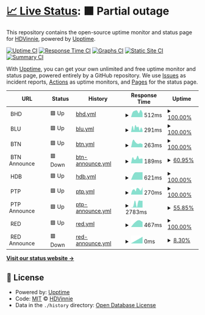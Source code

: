 # [📈 Live Status](https://HDVinnie.github.io/TrackerHub): <!--live status--> **🟧 Partial outage**

This repository contains the open-source uptime monitor and status page for [HDVinnie](https://HDVinnie.github.io/TrackerHub), powered by [Upptime](https://github.com/upptime/upptime).

[![Uptime CI](https://github.com/HDVinnie/TrackerHub/workflows/Uptime%20CI/badge.svg)](https://github.com/HDVinnie/TrackerHub/actions?query=workflow%3A%22Uptime+CI%22)
[![Response Time CI](https://github.com/HDVinnie/TrackerHub/workflows/Response%20Time%20CI/badge.svg)](https://github.com/HDVinnie/TrackerHub/actions?query=workflow%3A%22Response+Time+CI%22)
[![Graphs CI](https://github.com/HDVinnie/TrackerHub/workflows/Graphs%20CI/badge.svg)](https://github.com/HDVinnie/TrackerHub/actions?query=workflow%3A%22Graphs+CI%22)
[![Static Site CI](https://github.com/HDVinnie/TrackerHub/workflows/Static%20Site%20CI/badge.svg)](https://github.com/HDVinnie/TrackerHub/actions?query=workflow%3A%22Static+Site+CI%22)
[![Summary CI](https://github.com/HDVinnie/TrackerHub/workflows/Summary%20CI/badge.svg)](https://github.com/HDVinnie/TrackerHub/actions?query=workflow%3A%22Summary+CI%22)

With [Upptime](https://upptime.js.org), you can get your own unlimited and free uptime monitor and status page, powered entirely by a GitHub repository. We use [Issues](https://github.com/HDVinnie/TrackerHub/issues) as incident reports, [Actions](https://github.com/HDVinnie/TrackerHub/actions) as uptime monitors, and [Pages](https://HDVinnie.github.io/TrackerHub) for the status page.

<!--start: status pages-->
<!-- This summary is generated by Upptime (https://github.com/upptime/upptime) -->
<!-- Do not edit this manually, your changes will be overwritten -->
<!-- prettier-ignore -->
| URL | Status | History | Response Time | Uptime |
| --- | ------ | ------- | ------------- | ------ |
| <img alt="" src="$BHD_ICON" height="13"> BHD | 🟩 Up | [bhd.yml](https://github.com/HDVinnie/TrackerHub/commits/HEAD/history/bhd.yml) | <details><summary><img alt="Response time graph" src="./graphs/bhd/response-time-week.png" height="20"> 512ms</summary><br><a href="https://HDVinnie.github.io/TrackerHub/history/bhd"><img alt="Response time 512" src="https://img.shields.io/endpoint?url=https%3A%2F%2Fraw.githubusercontent.com%2FHDVinnie%2FTrackerHub%2FHEAD%2Fapi%2Fbhd%2Fresponse-time.json"></a><br><a href="https://HDVinnie.github.io/TrackerHub/history/bhd"><img alt="24-hour response time 512" src="https://img.shields.io/endpoint?url=https%3A%2F%2Fraw.githubusercontent.com%2FHDVinnie%2FTrackerHub%2FHEAD%2Fapi%2Fbhd%2Fresponse-time-day.json"></a><br><a href="https://HDVinnie.github.io/TrackerHub/history/bhd"><img alt="7-day response time 512" src="https://img.shields.io/endpoint?url=https%3A%2F%2Fraw.githubusercontent.com%2FHDVinnie%2FTrackerHub%2FHEAD%2Fapi%2Fbhd%2Fresponse-time-week.json"></a><br><a href="https://HDVinnie.github.io/TrackerHub/history/bhd"><img alt="30-day response time 512" src="https://img.shields.io/endpoint?url=https%3A%2F%2Fraw.githubusercontent.com%2FHDVinnie%2FTrackerHub%2FHEAD%2Fapi%2Fbhd%2Fresponse-time-month.json"></a><br><a href="https://HDVinnie.github.io/TrackerHub/history/bhd"><img alt="1-year response time 512" src="https://img.shields.io/endpoint?url=https%3A%2F%2Fraw.githubusercontent.com%2FHDVinnie%2FTrackerHub%2FHEAD%2Fapi%2Fbhd%2Fresponse-time-year.json"></a></details> | <details><summary><a href="https://HDVinnie.github.io/TrackerHub/history/bhd">100.00%</a></summary><a href="https://HDVinnie.github.io/TrackerHub/history/bhd"><img alt="All-time uptime 100.00%" src="https://img.shields.io/endpoint?url=https%3A%2F%2Fraw.githubusercontent.com%2FHDVinnie%2FTrackerHub%2FHEAD%2Fapi%2Fbhd%2Fuptime.json"></a><br><a href="https://HDVinnie.github.io/TrackerHub/history/bhd"><img alt="24-hour uptime 100.00%" src="https://img.shields.io/endpoint?url=https%3A%2F%2Fraw.githubusercontent.com%2FHDVinnie%2FTrackerHub%2FHEAD%2Fapi%2Fbhd%2Fuptime-day.json"></a><br><a href="https://HDVinnie.github.io/TrackerHub/history/bhd"><img alt="7-day uptime 100.00%" src="https://img.shields.io/endpoint?url=https%3A%2F%2Fraw.githubusercontent.com%2FHDVinnie%2FTrackerHub%2FHEAD%2Fapi%2Fbhd%2Fuptime-week.json"></a><br><a href="https://HDVinnie.github.io/TrackerHub/history/bhd"><img alt="30-day uptime 100.00%" src="https://img.shields.io/endpoint?url=https%3A%2F%2Fraw.githubusercontent.com%2FHDVinnie%2FTrackerHub%2FHEAD%2Fapi%2Fbhd%2Fuptime-month.json"></a><br><a href="https://HDVinnie.github.io/TrackerHub/history/bhd"><img alt="1-year uptime 100.00%" src="https://img.shields.io/endpoint?url=https%3A%2F%2Fraw.githubusercontent.com%2FHDVinnie%2FTrackerHub%2FHEAD%2Fapi%2Fbhd%2Fuptime-year.json"></a></details>
| <img alt="" src="$BLU_ICON" height="13"> BLU | 🟩 Up | [blu.yml](https://github.com/HDVinnie/TrackerHub/commits/HEAD/history/blu.yml) | <details><summary><img alt="Response time graph" src="./graphs/blu/response-time-week.png" height="20"> 291ms</summary><br><a href="https://HDVinnie.github.io/TrackerHub/history/blu"><img alt="Response time 291" src="https://img.shields.io/endpoint?url=https%3A%2F%2Fraw.githubusercontent.com%2FHDVinnie%2FTrackerHub%2FHEAD%2Fapi%2Fblu%2Fresponse-time.json"></a><br><a href="https://HDVinnie.github.io/TrackerHub/history/blu"><img alt="24-hour response time 291" src="https://img.shields.io/endpoint?url=https%3A%2F%2Fraw.githubusercontent.com%2FHDVinnie%2FTrackerHub%2FHEAD%2Fapi%2Fblu%2Fresponse-time-day.json"></a><br><a href="https://HDVinnie.github.io/TrackerHub/history/blu"><img alt="7-day response time 291" src="https://img.shields.io/endpoint?url=https%3A%2F%2Fraw.githubusercontent.com%2FHDVinnie%2FTrackerHub%2FHEAD%2Fapi%2Fblu%2Fresponse-time-week.json"></a><br><a href="https://HDVinnie.github.io/TrackerHub/history/blu"><img alt="30-day response time 291" src="https://img.shields.io/endpoint?url=https%3A%2F%2Fraw.githubusercontent.com%2FHDVinnie%2FTrackerHub%2FHEAD%2Fapi%2Fblu%2Fresponse-time-month.json"></a><br><a href="https://HDVinnie.github.io/TrackerHub/history/blu"><img alt="1-year response time 291" src="https://img.shields.io/endpoint?url=https%3A%2F%2Fraw.githubusercontent.com%2FHDVinnie%2FTrackerHub%2FHEAD%2Fapi%2Fblu%2Fresponse-time-year.json"></a></details> | <details><summary><a href="https://HDVinnie.github.io/TrackerHub/history/blu">100.00%</a></summary><a href="https://HDVinnie.github.io/TrackerHub/history/blu"><img alt="All-time uptime 100.00%" src="https://img.shields.io/endpoint?url=https%3A%2F%2Fraw.githubusercontent.com%2FHDVinnie%2FTrackerHub%2FHEAD%2Fapi%2Fblu%2Fuptime.json"></a><br><a href="https://HDVinnie.github.io/TrackerHub/history/blu"><img alt="24-hour uptime 100.00%" src="https://img.shields.io/endpoint?url=https%3A%2F%2Fraw.githubusercontent.com%2FHDVinnie%2FTrackerHub%2FHEAD%2Fapi%2Fblu%2Fuptime-day.json"></a><br><a href="https://HDVinnie.github.io/TrackerHub/history/blu"><img alt="7-day uptime 100.00%" src="https://img.shields.io/endpoint?url=https%3A%2F%2Fraw.githubusercontent.com%2FHDVinnie%2FTrackerHub%2FHEAD%2Fapi%2Fblu%2Fuptime-week.json"></a><br><a href="https://HDVinnie.github.io/TrackerHub/history/blu"><img alt="30-day uptime 100.00%" src="https://img.shields.io/endpoint?url=https%3A%2F%2Fraw.githubusercontent.com%2FHDVinnie%2FTrackerHub%2FHEAD%2Fapi%2Fblu%2Fuptime-month.json"></a><br><a href="https://HDVinnie.github.io/TrackerHub/history/blu"><img alt="1-year uptime 100.00%" src="https://img.shields.io/endpoint?url=https%3A%2F%2Fraw.githubusercontent.com%2FHDVinnie%2FTrackerHub%2FHEAD%2Fapi%2Fblu%2Fuptime-year.json"></a></details>
| <img alt="" src="$BTN_ICON" height="13"> BTN | 🟩 Up | [btn.yml](https://github.com/HDVinnie/TrackerHub/commits/HEAD/history/btn.yml) | <details><summary><img alt="Response time graph" src="./graphs/btn/response-time-week.png" height="20"> 263ms</summary><br><a href="https://HDVinnie.github.io/TrackerHub/history/btn"><img alt="Response time 263" src="https://img.shields.io/endpoint?url=https%3A%2F%2Fraw.githubusercontent.com%2FHDVinnie%2FTrackerHub%2FHEAD%2Fapi%2Fbtn%2Fresponse-time.json"></a><br><a href="https://HDVinnie.github.io/TrackerHub/history/btn"><img alt="24-hour response time 263" src="https://img.shields.io/endpoint?url=https%3A%2F%2Fraw.githubusercontent.com%2FHDVinnie%2FTrackerHub%2FHEAD%2Fapi%2Fbtn%2Fresponse-time-day.json"></a><br><a href="https://HDVinnie.github.io/TrackerHub/history/btn"><img alt="7-day response time 263" src="https://img.shields.io/endpoint?url=https%3A%2F%2Fraw.githubusercontent.com%2FHDVinnie%2FTrackerHub%2FHEAD%2Fapi%2Fbtn%2Fresponse-time-week.json"></a><br><a href="https://HDVinnie.github.io/TrackerHub/history/btn"><img alt="30-day response time 263" src="https://img.shields.io/endpoint?url=https%3A%2F%2Fraw.githubusercontent.com%2FHDVinnie%2FTrackerHub%2FHEAD%2Fapi%2Fbtn%2Fresponse-time-month.json"></a><br><a href="https://HDVinnie.github.io/TrackerHub/history/btn"><img alt="1-year response time 263" src="https://img.shields.io/endpoint?url=https%3A%2F%2Fraw.githubusercontent.com%2FHDVinnie%2FTrackerHub%2FHEAD%2Fapi%2Fbtn%2Fresponse-time-year.json"></a></details> | <details><summary><a href="https://HDVinnie.github.io/TrackerHub/history/btn">100.00%</a></summary><a href="https://HDVinnie.github.io/TrackerHub/history/btn"><img alt="All-time uptime 100.00%" src="https://img.shields.io/endpoint?url=https%3A%2F%2Fraw.githubusercontent.com%2FHDVinnie%2FTrackerHub%2FHEAD%2Fapi%2Fbtn%2Fuptime.json"></a><br><a href="https://HDVinnie.github.io/TrackerHub/history/btn"><img alt="24-hour uptime 100.00%" src="https://img.shields.io/endpoint?url=https%3A%2F%2Fraw.githubusercontent.com%2FHDVinnie%2FTrackerHub%2FHEAD%2Fapi%2Fbtn%2Fuptime-day.json"></a><br><a href="https://HDVinnie.github.io/TrackerHub/history/btn"><img alt="7-day uptime 100.00%" src="https://img.shields.io/endpoint?url=https%3A%2F%2Fraw.githubusercontent.com%2FHDVinnie%2FTrackerHub%2FHEAD%2Fapi%2Fbtn%2Fuptime-week.json"></a><br><a href="https://HDVinnie.github.io/TrackerHub/history/btn"><img alt="30-day uptime 100.00%" src="https://img.shields.io/endpoint?url=https%3A%2F%2Fraw.githubusercontent.com%2FHDVinnie%2FTrackerHub%2FHEAD%2Fapi%2Fbtn%2Fuptime-month.json"></a><br><a href="https://HDVinnie.github.io/TrackerHub/history/btn"><img alt="1-year uptime 100.00%" src="https://img.shields.io/endpoint?url=https%3A%2F%2Fraw.githubusercontent.com%2FHDVinnie%2FTrackerHub%2FHEAD%2Fapi%2Fbtn%2Fuptime-year.json"></a></details>
| <img alt="" src="https://favicons.githubusercontent.com/null" height="13"> BTN Announce | 🟥 Down | [btn-announce.yml](https://github.com/HDVinnie/TrackerHub/commits/HEAD/history/btn-announce.yml) | <details><summary><img alt="Response time graph" src="./graphs/btn-announce/response-time-week.png" height="20"> 189ms</summary><br><a href="https://HDVinnie.github.io/TrackerHub/history/btn-announce"><img alt="Response time 189" src="https://img.shields.io/endpoint?url=https%3A%2F%2Fraw.githubusercontent.com%2FHDVinnie%2FTrackerHub%2FHEAD%2Fapi%2Fbtn-announce%2Fresponse-time.json"></a><br><a href="https://HDVinnie.github.io/TrackerHub/history/btn-announce"><img alt="24-hour response time 189" src="https://img.shields.io/endpoint?url=https%3A%2F%2Fraw.githubusercontent.com%2FHDVinnie%2FTrackerHub%2FHEAD%2Fapi%2Fbtn-announce%2Fresponse-time-day.json"></a><br><a href="https://HDVinnie.github.io/TrackerHub/history/btn-announce"><img alt="7-day response time 189" src="https://img.shields.io/endpoint?url=https%3A%2F%2Fraw.githubusercontent.com%2FHDVinnie%2FTrackerHub%2FHEAD%2Fapi%2Fbtn-announce%2Fresponse-time-week.json"></a><br><a href="https://HDVinnie.github.io/TrackerHub/history/btn-announce"><img alt="30-day response time 189" src="https://img.shields.io/endpoint?url=https%3A%2F%2Fraw.githubusercontent.com%2FHDVinnie%2FTrackerHub%2FHEAD%2Fapi%2Fbtn-announce%2Fresponse-time-month.json"></a><br><a href="https://HDVinnie.github.io/TrackerHub/history/btn-announce"><img alt="1-year response time 189" src="https://img.shields.io/endpoint?url=https%3A%2F%2Fraw.githubusercontent.com%2FHDVinnie%2FTrackerHub%2FHEAD%2Fapi%2Fbtn-announce%2Fresponse-time-year.json"></a></details> | <details><summary><a href="https://HDVinnie.github.io/TrackerHub/history/btn-announce">60.95%</a></summary><a href="https://HDVinnie.github.io/TrackerHub/history/btn-announce"><img alt="All-time uptime 60.95%" src="https://img.shields.io/endpoint?url=https%3A%2F%2Fraw.githubusercontent.com%2FHDVinnie%2FTrackerHub%2FHEAD%2Fapi%2Fbtn-announce%2Fuptime.json"></a><br><a href="https://HDVinnie.github.io/TrackerHub/history/btn-announce"><img alt="24-hour uptime 60.95%" src="https://img.shields.io/endpoint?url=https%3A%2F%2Fraw.githubusercontent.com%2FHDVinnie%2FTrackerHub%2FHEAD%2Fapi%2Fbtn-announce%2Fuptime-day.json"></a><br><a href="https://HDVinnie.github.io/TrackerHub/history/btn-announce"><img alt="7-day uptime 60.95%" src="https://img.shields.io/endpoint?url=https%3A%2F%2Fraw.githubusercontent.com%2FHDVinnie%2FTrackerHub%2FHEAD%2Fapi%2Fbtn-announce%2Fuptime-week.json"></a><br><a href="https://HDVinnie.github.io/TrackerHub/history/btn-announce"><img alt="30-day uptime 60.95%" src="https://img.shields.io/endpoint?url=https%3A%2F%2Fraw.githubusercontent.com%2FHDVinnie%2FTrackerHub%2FHEAD%2Fapi%2Fbtn-announce%2Fuptime-month.json"></a><br><a href="https://HDVinnie.github.io/TrackerHub/history/btn-announce"><img alt="1-year uptime 60.95%" src="https://img.shields.io/endpoint?url=https%3A%2F%2Fraw.githubusercontent.com%2FHDVinnie%2FTrackerHub%2FHEAD%2Fapi%2Fbtn-announce%2Fuptime-year.json"></a></details>
| <img alt="" src="$HDB_ICON" height="13"> HDB | 🟩 Up | [hdb.yml](https://github.com/HDVinnie/TrackerHub/commits/HEAD/history/hdb.yml) | <details><summary><img alt="Response time graph" src="./graphs/hdb/response-time-week.png" height="20"> 621ms</summary><br><a href="https://HDVinnie.github.io/TrackerHub/history/hdb"><img alt="Response time 621" src="https://img.shields.io/endpoint?url=https%3A%2F%2Fraw.githubusercontent.com%2FHDVinnie%2FTrackerHub%2FHEAD%2Fapi%2Fhdb%2Fresponse-time.json"></a><br><a href="https://HDVinnie.github.io/TrackerHub/history/hdb"><img alt="24-hour response time 621" src="https://img.shields.io/endpoint?url=https%3A%2F%2Fraw.githubusercontent.com%2FHDVinnie%2FTrackerHub%2FHEAD%2Fapi%2Fhdb%2Fresponse-time-day.json"></a><br><a href="https://HDVinnie.github.io/TrackerHub/history/hdb"><img alt="7-day response time 621" src="https://img.shields.io/endpoint?url=https%3A%2F%2Fraw.githubusercontent.com%2FHDVinnie%2FTrackerHub%2FHEAD%2Fapi%2Fhdb%2Fresponse-time-week.json"></a><br><a href="https://HDVinnie.github.io/TrackerHub/history/hdb"><img alt="30-day response time 621" src="https://img.shields.io/endpoint?url=https%3A%2F%2Fraw.githubusercontent.com%2FHDVinnie%2FTrackerHub%2FHEAD%2Fapi%2Fhdb%2Fresponse-time-month.json"></a><br><a href="https://HDVinnie.github.io/TrackerHub/history/hdb"><img alt="1-year response time 621" src="https://img.shields.io/endpoint?url=https%3A%2F%2Fraw.githubusercontent.com%2FHDVinnie%2FTrackerHub%2FHEAD%2Fapi%2Fhdb%2Fresponse-time-year.json"></a></details> | <details><summary><a href="https://HDVinnie.github.io/TrackerHub/history/hdb">100.00%</a></summary><a href="https://HDVinnie.github.io/TrackerHub/history/hdb"><img alt="All-time uptime 100.00%" src="https://img.shields.io/endpoint?url=https%3A%2F%2Fraw.githubusercontent.com%2FHDVinnie%2FTrackerHub%2FHEAD%2Fapi%2Fhdb%2Fuptime.json"></a><br><a href="https://HDVinnie.github.io/TrackerHub/history/hdb"><img alt="24-hour uptime 100.00%" src="https://img.shields.io/endpoint?url=https%3A%2F%2Fraw.githubusercontent.com%2FHDVinnie%2FTrackerHub%2FHEAD%2Fapi%2Fhdb%2Fuptime-day.json"></a><br><a href="https://HDVinnie.github.io/TrackerHub/history/hdb"><img alt="7-day uptime 100.00%" src="https://img.shields.io/endpoint?url=https%3A%2F%2Fraw.githubusercontent.com%2FHDVinnie%2FTrackerHub%2FHEAD%2Fapi%2Fhdb%2Fuptime-week.json"></a><br><a href="https://HDVinnie.github.io/TrackerHub/history/hdb"><img alt="30-day uptime 100.00%" src="https://img.shields.io/endpoint?url=https%3A%2F%2Fraw.githubusercontent.com%2FHDVinnie%2FTrackerHub%2FHEAD%2Fapi%2Fhdb%2Fuptime-month.json"></a><br><a href="https://HDVinnie.github.io/TrackerHub/history/hdb"><img alt="1-year uptime 100.00%" src="https://img.shields.io/endpoint?url=https%3A%2F%2Fraw.githubusercontent.com%2FHDVinnie%2FTrackerHub%2FHEAD%2Fapi%2Fhdb%2Fuptime-year.json"></a></details>
| <img alt="" src="$PTP_ICON" height="13"> PTP | 🟩 Up | [ptp.yml](https://github.com/HDVinnie/TrackerHub/commits/HEAD/history/ptp.yml) | <details><summary><img alt="Response time graph" src="./graphs/ptp/response-time-week.png" height="20"> 270ms</summary><br><a href="https://HDVinnie.github.io/TrackerHub/history/ptp"><img alt="Response time 270" src="https://img.shields.io/endpoint?url=https%3A%2F%2Fraw.githubusercontent.com%2FHDVinnie%2FTrackerHub%2FHEAD%2Fapi%2Fptp%2Fresponse-time.json"></a><br><a href="https://HDVinnie.github.io/TrackerHub/history/ptp"><img alt="24-hour response time 270" src="https://img.shields.io/endpoint?url=https%3A%2F%2Fraw.githubusercontent.com%2FHDVinnie%2FTrackerHub%2FHEAD%2Fapi%2Fptp%2Fresponse-time-day.json"></a><br><a href="https://HDVinnie.github.io/TrackerHub/history/ptp"><img alt="7-day response time 270" src="https://img.shields.io/endpoint?url=https%3A%2F%2Fraw.githubusercontent.com%2FHDVinnie%2FTrackerHub%2FHEAD%2Fapi%2Fptp%2Fresponse-time-week.json"></a><br><a href="https://HDVinnie.github.io/TrackerHub/history/ptp"><img alt="30-day response time 270" src="https://img.shields.io/endpoint?url=https%3A%2F%2Fraw.githubusercontent.com%2FHDVinnie%2FTrackerHub%2FHEAD%2Fapi%2Fptp%2Fresponse-time-month.json"></a><br><a href="https://HDVinnie.github.io/TrackerHub/history/ptp"><img alt="1-year response time 270" src="https://img.shields.io/endpoint?url=https%3A%2F%2Fraw.githubusercontent.com%2FHDVinnie%2FTrackerHub%2FHEAD%2Fapi%2Fptp%2Fresponse-time-year.json"></a></details> | <details><summary><a href="https://HDVinnie.github.io/TrackerHub/history/ptp">100.00%</a></summary><a href="https://HDVinnie.github.io/TrackerHub/history/ptp"><img alt="All-time uptime 100.00%" src="https://img.shields.io/endpoint?url=https%3A%2F%2Fraw.githubusercontent.com%2FHDVinnie%2FTrackerHub%2FHEAD%2Fapi%2Fptp%2Fuptime.json"></a><br><a href="https://HDVinnie.github.io/TrackerHub/history/ptp"><img alt="24-hour uptime 100.00%" src="https://img.shields.io/endpoint?url=https%3A%2F%2Fraw.githubusercontent.com%2FHDVinnie%2FTrackerHub%2FHEAD%2Fapi%2Fptp%2Fuptime-day.json"></a><br><a href="https://HDVinnie.github.io/TrackerHub/history/ptp"><img alt="7-day uptime 100.00%" src="https://img.shields.io/endpoint?url=https%3A%2F%2Fraw.githubusercontent.com%2FHDVinnie%2FTrackerHub%2FHEAD%2Fapi%2Fptp%2Fuptime-week.json"></a><br><a href="https://HDVinnie.github.io/TrackerHub/history/ptp"><img alt="30-day uptime 100.00%" src="https://img.shields.io/endpoint?url=https%3A%2F%2Fraw.githubusercontent.com%2FHDVinnie%2FTrackerHub%2FHEAD%2Fapi%2Fptp%2Fuptime-month.json"></a><br><a href="https://HDVinnie.github.io/TrackerHub/history/ptp"><img alt="1-year uptime 100.00%" src="https://img.shields.io/endpoint?url=https%3A%2F%2Fraw.githubusercontent.com%2FHDVinnie%2FTrackerHub%2FHEAD%2Fapi%2Fptp%2Fuptime-year.json"></a></details>
| <img alt="" src="https://favicons.githubusercontent.com/null" height="13"> PTP Announce | 🟩 Up | [ptp-announce.yml](https://github.com/HDVinnie/TrackerHub/commits/HEAD/history/ptp-announce.yml) | <details><summary><img alt="Response time graph" src="./graphs/ptp-announce/response-time-week.png" height="20"> 2783ms</summary><br><a href="https://HDVinnie.github.io/TrackerHub/history/ptp-announce"><img alt="Response time 2783" src="https://img.shields.io/endpoint?url=https%3A%2F%2Fraw.githubusercontent.com%2FHDVinnie%2FTrackerHub%2FHEAD%2Fapi%2Fptp-announce%2Fresponse-time.json"></a><br><a href="https://HDVinnie.github.io/TrackerHub/history/ptp-announce"><img alt="24-hour response time 2783" src="https://img.shields.io/endpoint?url=https%3A%2F%2Fraw.githubusercontent.com%2FHDVinnie%2FTrackerHub%2FHEAD%2Fapi%2Fptp-announce%2Fresponse-time-day.json"></a><br><a href="https://HDVinnie.github.io/TrackerHub/history/ptp-announce"><img alt="7-day response time 2783" src="https://img.shields.io/endpoint?url=https%3A%2F%2Fraw.githubusercontent.com%2FHDVinnie%2FTrackerHub%2FHEAD%2Fapi%2Fptp-announce%2Fresponse-time-week.json"></a><br><a href="https://HDVinnie.github.io/TrackerHub/history/ptp-announce"><img alt="30-day response time 2783" src="https://img.shields.io/endpoint?url=https%3A%2F%2Fraw.githubusercontent.com%2FHDVinnie%2FTrackerHub%2FHEAD%2Fapi%2Fptp-announce%2Fresponse-time-month.json"></a><br><a href="https://HDVinnie.github.io/TrackerHub/history/ptp-announce"><img alt="1-year response time 2783" src="https://img.shields.io/endpoint?url=https%3A%2F%2Fraw.githubusercontent.com%2FHDVinnie%2FTrackerHub%2FHEAD%2Fapi%2Fptp-announce%2Fresponse-time-year.json"></a></details> | <details><summary><a href="https://HDVinnie.github.io/TrackerHub/history/ptp-announce">55.85%</a></summary><a href="https://HDVinnie.github.io/TrackerHub/history/ptp-announce"><img alt="All-time uptime 55.85%" src="https://img.shields.io/endpoint?url=https%3A%2F%2Fraw.githubusercontent.com%2FHDVinnie%2FTrackerHub%2FHEAD%2Fapi%2Fptp-announce%2Fuptime.json"></a><br><a href="https://HDVinnie.github.io/TrackerHub/history/ptp-announce"><img alt="24-hour uptime 55.85%" src="https://img.shields.io/endpoint?url=https%3A%2F%2Fraw.githubusercontent.com%2FHDVinnie%2FTrackerHub%2FHEAD%2Fapi%2Fptp-announce%2Fuptime-day.json"></a><br><a href="https://HDVinnie.github.io/TrackerHub/history/ptp-announce"><img alt="7-day uptime 55.85%" src="https://img.shields.io/endpoint?url=https%3A%2F%2Fraw.githubusercontent.com%2FHDVinnie%2FTrackerHub%2FHEAD%2Fapi%2Fptp-announce%2Fuptime-week.json"></a><br><a href="https://HDVinnie.github.io/TrackerHub/history/ptp-announce"><img alt="30-day uptime 55.85%" src="https://img.shields.io/endpoint?url=https%3A%2F%2Fraw.githubusercontent.com%2FHDVinnie%2FTrackerHub%2FHEAD%2Fapi%2Fptp-announce%2Fuptime-month.json"></a><br><a href="https://HDVinnie.github.io/TrackerHub/history/ptp-announce"><img alt="1-year uptime 55.85%" src="https://img.shields.io/endpoint?url=https%3A%2F%2Fraw.githubusercontent.com%2FHDVinnie%2FTrackerHub%2FHEAD%2Fapi%2Fptp-announce%2Fuptime-year.json"></a></details>
| <img alt="" src="$RED_ICON" height="13"> RED | 🟩 Up | [red.yml](https://github.com/HDVinnie/TrackerHub/commits/HEAD/history/red.yml) | <details><summary><img alt="Response time graph" src="./graphs/red/response-time-week.png" height="20"> 467ms</summary><br><a href="https://HDVinnie.github.io/TrackerHub/history/red"><img alt="Response time 467" src="https://img.shields.io/endpoint?url=https%3A%2F%2Fraw.githubusercontent.com%2FHDVinnie%2FTrackerHub%2FHEAD%2Fapi%2Fred%2Fresponse-time.json"></a><br><a href="https://HDVinnie.github.io/TrackerHub/history/red"><img alt="24-hour response time 467" src="https://img.shields.io/endpoint?url=https%3A%2F%2Fraw.githubusercontent.com%2FHDVinnie%2FTrackerHub%2FHEAD%2Fapi%2Fred%2Fresponse-time-day.json"></a><br><a href="https://HDVinnie.github.io/TrackerHub/history/red"><img alt="7-day response time 467" src="https://img.shields.io/endpoint?url=https%3A%2F%2Fraw.githubusercontent.com%2FHDVinnie%2FTrackerHub%2FHEAD%2Fapi%2Fred%2Fresponse-time-week.json"></a><br><a href="https://HDVinnie.github.io/TrackerHub/history/red"><img alt="30-day response time 467" src="https://img.shields.io/endpoint?url=https%3A%2F%2Fraw.githubusercontent.com%2FHDVinnie%2FTrackerHub%2FHEAD%2Fapi%2Fred%2Fresponse-time-month.json"></a><br><a href="https://HDVinnie.github.io/TrackerHub/history/red"><img alt="1-year response time 467" src="https://img.shields.io/endpoint?url=https%3A%2F%2Fraw.githubusercontent.com%2FHDVinnie%2FTrackerHub%2FHEAD%2Fapi%2Fred%2Fresponse-time-year.json"></a></details> | <details><summary><a href="https://HDVinnie.github.io/TrackerHub/history/red">100.00%</a></summary><a href="https://HDVinnie.github.io/TrackerHub/history/red"><img alt="All-time uptime 100.00%" src="https://img.shields.io/endpoint?url=https%3A%2F%2Fraw.githubusercontent.com%2FHDVinnie%2FTrackerHub%2FHEAD%2Fapi%2Fred%2Fuptime.json"></a><br><a href="https://HDVinnie.github.io/TrackerHub/history/red"><img alt="24-hour uptime 100.00%" src="https://img.shields.io/endpoint?url=https%3A%2F%2Fraw.githubusercontent.com%2FHDVinnie%2FTrackerHub%2FHEAD%2Fapi%2Fred%2Fuptime-day.json"></a><br><a href="https://HDVinnie.github.io/TrackerHub/history/red"><img alt="7-day uptime 100.00%" src="https://img.shields.io/endpoint?url=https%3A%2F%2Fraw.githubusercontent.com%2FHDVinnie%2FTrackerHub%2FHEAD%2Fapi%2Fred%2Fuptime-week.json"></a><br><a href="https://HDVinnie.github.io/TrackerHub/history/red"><img alt="30-day uptime 100.00%" src="https://img.shields.io/endpoint?url=https%3A%2F%2Fraw.githubusercontent.com%2FHDVinnie%2FTrackerHub%2FHEAD%2Fapi%2Fred%2Fuptime-month.json"></a><br><a href="https://HDVinnie.github.io/TrackerHub/history/red"><img alt="1-year uptime 100.00%" src="https://img.shields.io/endpoint?url=https%3A%2F%2Fraw.githubusercontent.com%2FHDVinnie%2FTrackerHub%2FHEAD%2Fapi%2Fred%2Fuptime-year.json"></a></details>
| <img alt="" src="https://favicons.githubusercontent.com/null" height="13"> RED Announce | 🟥 Down | [red-announce.yml](https://github.com/HDVinnie/TrackerHub/commits/HEAD/history/red-announce.yml) | <details><summary><img alt="Response time graph" src="./graphs/red-announce/response-time-week.png" height="20"> 0ms</summary><br><a href="https://HDVinnie.github.io/TrackerHub/history/red-announce"><img alt="Response time 0" src="https://img.shields.io/endpoint?url=https%3A%2F%2Fraw.githubusercontent.com%2FHDVinnie%2FTrackerHub%2FHEAD%2Fapi%2Fred-announce%2Fresponse-time.json"></a><br><a href="https://HDVinnie.github.io/TrackerHub/history/red-announce"><img alt="24-hour response time 0" src="https://img.shields.io/endpoint?url=https%3A%2F%2Fraw.githubusercontent.com%2FHDVinnie%2FTrackerHub%2FHEAD%2Fapi%2Fred-announce%2Fresponse-time-day.json"></a><br><a href="https://HDVinnie.github.io/TrackerHub/history/red-announce"><img alt="7-day response time 0" src="https://img.shields.io/endpoint?url=https%3A%2F%2Fraw.githubusercontent.com%2FHDVinnie%2FTrackerHub%2FHEAD%2Fapi%2Fred-announce%2Fresponse-time-week.json"></a><br><a href="https://HDVinnie.github.io/TrackerHub/history/red-announce"><img alt="30-day response time 0" src="https://img.shields.io/endpoint?url=https%3A%2F%2Fraw.githubusercontent.com%2FHDVinnie%2FTrackerHub%2FHEAD%2Fapi%2Fred-announce%2Fresponse-time-month.json"></a><br><a href="https://HDVinnie.github.io/TrackerHub/history/red-announce"><img alt="1-year response time 0" src="https://img.shields.io/endpoint?url=https%3A%2F%2Fraw.githubusercontent.com%2FHDVinnie%2FTrackerHub%2FHEAD%2Fapi%2Fred-announce%2Fresponse-time-year.json"></a></details> | <details><summary><a href="https://HDVinnie.github.io/TrackerHub/history/red-announce">8.30%</a></summary><a href="https://HDVinnie.github.io/TrackerHub/history/red-announce"><img alt="All-time uptime 8.30%" src="https://img.shields.io/endpoint?url=https%3A%2F%2Fraw.githubusercontent.com%2FHDVinnie%2FTrackerHub%2FHEAD%2Fapi%2Fred-announce%2Fuptime.json"></a><br><a href="https://HDVinnie.github.io/TrackerHub/history/red-announce"><img alt="24-hour uptime 8.30%" src="https://img.shields.io/endpoint?url=https%3A%2F%2Fraw.githubusercontent.com%2FHDVinnie%2FTrackerHub%2FHEAD%2Fapi%2Fred-announce%2Fuptime-day.json"></a><br><a href="https://HDVinnie.github.io/TrackerHub/history/red-announce"><img alt="7-day uptime 8.30%" src="https://img.shields.io/endpoint?url=https%3A%2F%2Fraw.githubusercontent.com%2FHDVinnie%2FTrackerHub%2FHEAD%2Fapi%2Fred-announce%2Fuptime-week.json"></a><br><a href="https://HDVinnie.github.io/TrackerHub/history/red-announce"><img alt="30-day uptime 8.30%" src="https://img.shields.io/endpoint?url=https%3A%2F%2Fraw.githubusercontent.com%2FHDVinnie%2FTrackerHub%2FHEAD%2Fapi%2Fred-announce%2Fuptime-month.json"></a><br><a href="https://HDVinnie.github.io/TrackerHub/history/red-announce"><img alt="1-year uptime 8.30%" src="https://img.shields.io/endpoint?url=https%3A%2F%2Fraw.githubusercontent.com%2FHDVinnie%2FTrackerHub%2FHEAD%2Fapi%2Fred-announce%2Fuptime-year.json"></a></details>

<!--end: status pages-->

[**Visit our status website →**](https://HDVinnie.github.io/TrackerHub)

## 📄 License

- Powered by: [Upptime](https://github.com/upptime/upptime)
- Code: [MIT](./LICENSE) © [HDVinnie](https://HDVinnie.github.io/TrackerHub)
- Data in the `./history` directory: [Open Database License](https://opendatacommons.org/licenses/odbl/1-0/)
